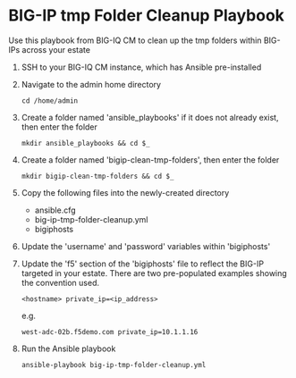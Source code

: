 # BIG-IP tmp Folder Cleanup Playbook

Use this playbook from BIG-IQ CM to clean up the tmp folders within BIG-IPs across your estate

1. SSH to your BIG-IQ CM instance, which has Ansible pre-installed
2. Navigate to the admin home directory

    `cd /home/admin`
3. Create a folder named 'ansible_playbooks' if it does not already exist, then enter the folder

    `mkdir ansible_playbooks && cd $_`
4. Create a folder named 'bigip-clean-tmp-folders', then enter the folder

    ```mkdir bigip-clean-tmp-folders && cd $_```
5. Copy the following files into the newly-created directory

    - ansible.cfg
    - big-ip-tmp-folder-cleanup.yml
    - bigiphosts
6. Update the 'username' and 'password' variables within 'bigiphosts'
7. Update the 'f5' section of the 'bigiphosts' file to reflect the BIG-IP targeted in your estate. There are two pre-populated examples showing the convention used.

    `<hostname> private_ip=<ip_address>`

    e.g.

    `west-adc-02b.f5demo.com private_ip=10.1.1.16`

7. Run the Ansible playbook

    `ansible-playbook big-ip-tmp-folder-cleanup.yml`